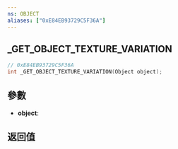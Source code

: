 ```yaml
---
ns: OBJECT
aliases: ["0xE84EB93729C5F36A"]
---
```

## _GET_OBJECT_TEXTURE_VARIATION

```c
// 0xE84EB93729C5F36A
int _GET_OBJECT_TEXTURE_VARIATION(Object object);
```


## 參數
* **object**: 

## 返回值
